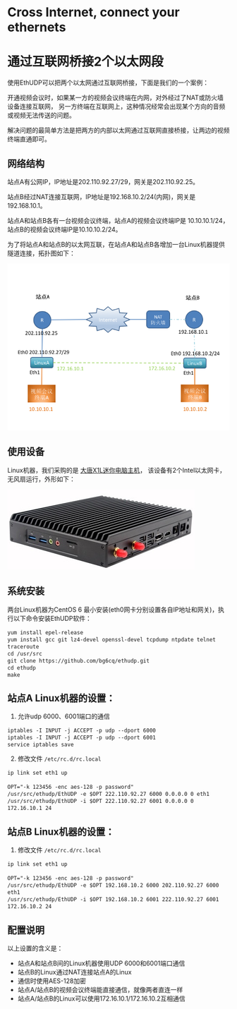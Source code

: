 # Cross Internet, connect your ethernets
# 通过互联网桥接2个以太网段

使用EthUDP可以把两个以太网通过互联网桥接，下面是我们的一个案例：

开通视频会议时，如果某一方的视频会议终端在内网，对外经过了NAT或防火墙设备连接互联网，
另一方终端在互联网上，这种情况经常会出现某个方向的音频或视频无法传送的问题。

解决问题的最简单方法是把两方的内部以太网通过互联网直接桥接，让两边的视频终端直通即可。


## 网络结构

站点A有公网IP，IP地址是202.110.92.27/29，网关是202.110.92.25。

站点B经过NAT连接互联网，IP地址是192.168.10.2/24(内网)，网关是192.168.10.1。

站点A和站点B各有一台视频会议终端，站点A的视频会议终端IP是 10.10.10.1/24，
站点B的视频会议终端IP是10.10.10.2/24。

为了将站点A和站点B的以太网互联，在站点A和站点B各增加一台Linux机器提供隧道连接，拓扑图如下：

![网络拓扑图](vcnet.png)

## 使用设备

Linux机器，我们采购的是 [大唐X1L迷你电脑主机](https://detail.tmall.com/item.htm?id=553661921148)，
该设备有2个Intel以太网卡，无风扇运行，外形如下：

![大唐X1L迷你电脑主机](x1l.jpg)

## 系统安装

两台Linux机器为CentOS 6 最小安装(eth0网卡分别设置各自IP地址和网关)，执行以下命令安装EthUDP软件：
```
yum install epel-release 
yum install gcc git lz4-devel openssl-devel tcpdump ntpdate telnet traceroute
cd /usr/src
git clone https://github.com/bg6cq/ethudp.git
cd ethudp
make
```

## 站点A Linux机器的设置：

1. 允许udp 6000、6001端口的通信

```
iptables -I INPUT -j ACCEPT -p udp --dport 6000
iptables -I INPUT -j ACCEPT -p udp --dport 6001
service iptables save
```
2. 修改文件 `/etc/rc.d/rc.local`

```
ip link set eth1 up

OPT="-k 123456 -enc aes-128 -p password"
/usr/src/ethudp/EthUDP -e $OPT 222.110.92.27 6000 0.0.0.0 0 eth1
/usr/src/ethudp/EthUDP -i $OPT 222.110.92.27 6001 0.0.0.0 0 172.16.10.1 24
````

## 站点B Linux机器的设置：

1. 修改文件 `/etc/rc.d/rc.local`

```
ip link set eth1 up

OPT="-k 123456 -enc aes-128 -p password"
/usr/src/ethudp/EthUDP -e $OPT 192.168.10.2 6000 202.110.92.27 6000 eth1
/usr/src/ethudp/EthUDP -i $OPT 192.168.10.2 6001 222.110.92.27 6001 172.16.10.2 24
````

## 配置说明

以上设置的含义是：

* 站点A和站点B间的Linux机器使用UDP 6000和6001端口通信
* 站点B的Linux通过NAT连接站点A的Linux
* 通信时使用AES-128加密
* 站点A/站点B的视频会议终端能直接通信，就像两者直连一样
* 站点A/站点B的Linux可以使用172.16.10.1/172.16.10.2互相通信
